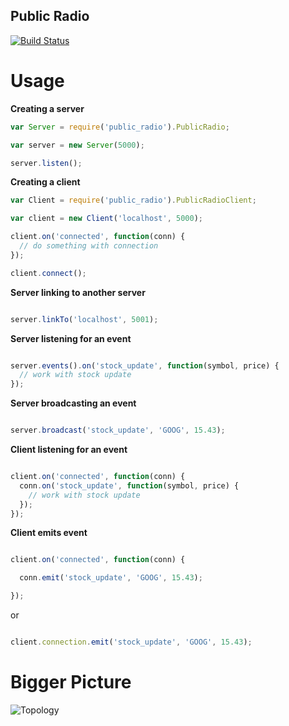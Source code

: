 Public Radio
------------

[![Build
Status](https://travis-ci.org/bthesorceror/public_radio.png?branch=master)](https://travis-ci.org/bthesorceror/public_radio)

Usage
=====

**Creating a server**

```javascript
var Server = require('public_radio').PublicRadio;

var server = new Server(5000);

server.listen();
```

**Creating a client**

```javascript
var Client = require('public_radio').PublicRadioClient;

var client = new Client('localhost', 5000);

client.on('connected', function(conn) {
  // do something with connection
});

client.connect();
```

**Server linking to another server**

```javascript

server.linkTo('localhost', 5001);

```

**Server listening for an event**

```javascript

server.events().on('stock_update', function(symbol, price) {
  // work with stock update
});

```

**Server broadcasting an event**

```javascript

server.broadcast('stock_update', 'GOOG', 15.43);

```

**Client listening for an event**

```javascript

client.on('connected', function(conn) {
  conn.on('stock_update', function(symbol, price) {
    // work with stock update
  });
});

```

**Client emits event**

```javascript

client.on('connected', function(conn) {

  conn.emit('stock_update', 'GOOG', 15.43);

});

```

or

```javascript

client.connection.emit('stock_update', 'GOOG', 15.43);

```

Bigger Picture
==============

![Topology](http://f.cl.ly/items/3K1X3J0Q1E0p0Z2z230K/public_radio.png)
